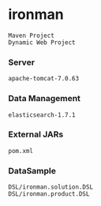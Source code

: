 # ironman
	Maven Project
	Dynamic Web Project

### Server
	apache-tomcat-7.0.63

### Data Management
	elasticsearch-1.7.1

### External JARs
	pom.xml

### DataSample
	DSL/ironman.solution.DSL
	DSL/ironman.product.DSL